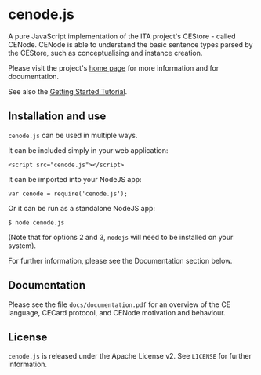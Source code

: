 # cenode.js

A pure JavaScript implementation of the ITA project's CEStore - called CENode. CENode is able to understand the basic sentence types parsed by the CEStore, such as conceptualising and instance creation.

Please visit the project's [home page](http://cenode.io) for more information and for documentation.

See also the [Getting Started Tutorial](https://github.com/flyingsparx/CENode/blob/master/docs/getting_started.md).

## Installation and use

`cenode.js` can be used in multiple ways.

It can be included simply in your web application:
```
<script src="cenode.js"></script>
```

It can be imported into your NodeJS app:
```
var cenode = require('cenode.js');
```

Or it can be run as a standalone NodeJS app:
```
$ node cenode.js
```

(Note that for options 2 and 3, `nodejs` will need to be installed on your system).

For further information, please see the Documentation section below.

## Documentation

Please see the file `docs/documentation.pdf` for an overview of the CE language, CECard protocol, and CENode motivation and behaviour.

## License

`cenode.js` is released under the Apache License v2. See `LICENSE` for further information.
